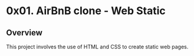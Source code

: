 # 0x01. AirBnB clone - Web Static

## Overview

This project involves the use of HTML and CSS to create static web pages.